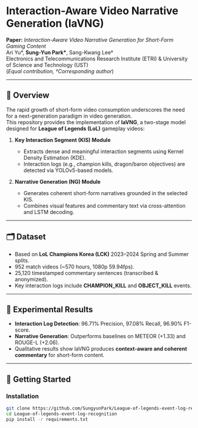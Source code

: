 # Interaction-Aware Video Narrative Generation (IaVNG)

**Paper:** *Interaction-Aware Video Narrative Generation for Short-Form Gaming Content*  
Ari Yu\*, **Sung-Yun Park\***, Sang-Kwang Lee†  
Electronics and Telecommunications Research Institute (ETRI) & University of Science and Technology (UST)  
(*Equal contribution, †Corresponding author*)  

---

## 📌 Overview
The rapid growth of short-form video consumption underscores the need for a next-generation paradigm in video generation.  
This repository provides the implementation of **IaVNG**, a two-stage model designed for **League of Legends (LoL)** gameplay videos:

1. **Key Interaction Segment (KIS) Module**  
   - Extracts dense and meaningful interaction segments using Kernel Density Estimation (KDE).  
   - Interaction logs (e.g., champion kills, dragon/baron objectives) are detected via YOLOv5-based models.  

2. **Narrative Generation (NG) Module**  
   - Generates coherent short-form narratives grounded in the selected KIS.  
   - Combines visual features and commentary text via cross-attention and LSTM decoding.  

---

## 🗂 Dataset
- Based on **LoL Champions Korea (LCK)** 2023–2024 Spring and Summer splits.  
- 952 match videos (~570 hours, 1080p 59.94fps).  
- 25,120 timestamped commentary sentences (transcribed & anonymized).  
- Key interaction logs include **CHAMPION_KILL** and **OBJECT_KILL** events.  

---

## 🧪 Experimental Results
- **Interaction Log Detection**: 96.71% Precision, 97.08% Recall, 96.90% F1-score.  
- **Narrative Generation**: Outperforms baselines on METEOR (+1.33) and ROUGE-L (+2.06).  
- Qualitative results show IaVNG produces **context-aware and coherent commentary** for short-form content.  

---

## 🚀 Getting Started
### Installation
```bash
git clone https://github.com/SungyunPark/League-of-legends-event-log-recognition.git
cd League-of-legends-event-log-recognition
pip install -r requirements.txt
